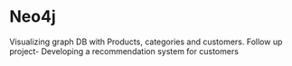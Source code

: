 # Neo4j

Visualizing graph DB with Products, categories and customers. 
Follow up project- Developing a recommendation system for customers
